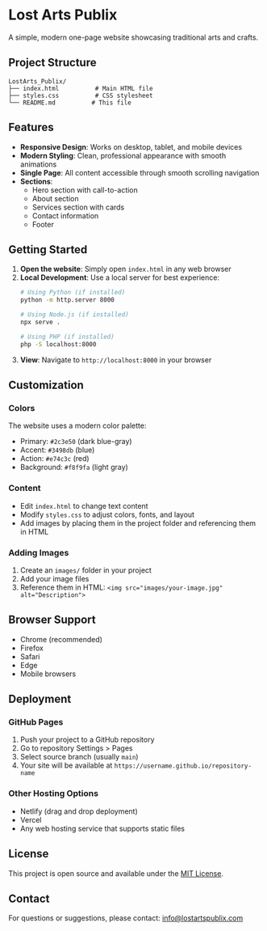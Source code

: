 # Lost Arts Publix

A simple, modern one-page website showcasing traditional arts and crafts.

## Project Structure

```
LostArts_Publix/
├── index.html          # Main HTML file
├── styles.css          # CSS stylesheet
└── README.md          # This file
```

## Features

- **Responsive Design**: Works on desktop, tablet, and mobile devices
- **Modern Styling**: Clean, professional appearance with smooth animations
- **Single Page**: All content accessible through smooth scrolling navigation
- **Sections**:
  - Hero section with call-to-action
  - About section
  - Services section with cards
  - Contact information
  - Footer

## Getting Started

1. **Open the website**: Simply open `index.html` in any web browser
2. **Local Development**: Use a local server for best experience:
   ```bash
   # Using Python (if installed)
   python -m http.server 8000
   
   # Using Node.js (if installed)
   npx serve .
   
   # Using PHP (if installed)
   php -S localhost:8000
   ```
3. **View**: Navigate to `http://localhost:8000` in your browser

## Customization

### Colors
The website uses a modern color palette:
- Primary: `#2c3e50` (dark blue-gray)
- Accent: `#3498db` (blue)
- Action: `#e74c3c` (red)
- Background: `#f8f9fa` (light gray)

### Content
- Edit `index.html` to change text content
- Modify `styles.css` to adjust colors, fonts, and layout
- Add images by placing them in the project folder and referencing them in HTML

### Adding Images
1. Create an `images/` folder in your project
2. Add your image files
3. Reference them in HTML: `<img src="images/your-image.jpg" alt="Description">`

## Browser Support

- Chrome (recommended)
- Firefox
- Safari
- Edge
- Mobile browsers

## Deployment

### GitHub Pages
1. Push your project to a GitHub repository
2. Go to repository Settings > Pages
3. Select source branch (usually `main`)
4. Your site will be available at `https://username.github.io/repository-name`

### Other Hosting Options
- Netlify (drag and drop deployment)
- Vercel
- Any web hosting service that supports static files

## License

This project is open source and available under the [MIT License](LICENSE).

## Contact

For questions or suggestions, please contact: info@lostartspublix.com
